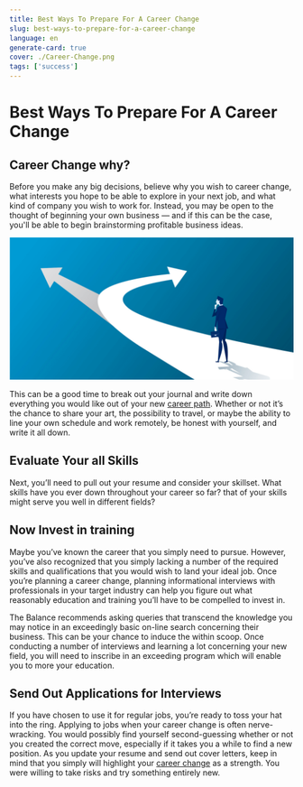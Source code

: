 ```yaml
---
title: Best Ways To Prepare For A Career Change
slug: best-ways-to-prepare-for-a-career-change
language: en
generate-card: true
cover: ./Career-Change.png
tags: ['success']
---
```


# Best Ways To Prepare For A Career Change

## Career Change why?

Before you make any big decisions, believe why you wish to career change, what interests you hope to be able to explore in your next job, and what kind of company you wish to work for. Instead, you may be open to the thought of beginning your own business — and if this can be the case, you'll be able to begin brainstorming profitable business ideas.

![](./Career-Change.png)

This can be a good time to break out your journal and write down everything you would like out of your new [career path](why-success-is-on-cooperation-not-competition). Whether or not it’s the chance to share your art, the possibility to travel, or maybe the ability to line your own schedule and work remotely, be honest with yourself, and write it all down.

## Evaluate Your all Skills

Next, you’ll need to pull out your resume and consider your skillset. What skills have you ever down throughout your career so far? that of your skills might serve you well in different fields?

## Now Invest in training

Maybe you’ve known the career that you simply need to pursue. However, you’ve also recognized that you simply lacking a number of the required skills and qualifications that you would wish to land your ideal job. Once you’re planning a career change, planning informational interviews with professionals in your target industry can help you figure out what reasonably education and training you’ll have to be compelled to invest in.

The Balance recommends asking queries that transcend the knowledge you may notice in an exceedingly basic on-line search concerning their business. This can be your chance to induce the within scoop. Once conducting a number of interviews and learning a lot concerning your new field, you will need to inscribe in an exceeding program which will enable you to more your education.

## Send Out Applications for Interviews

If you have chosen to use it for regular jobs, you’re ready to toss your hat into the ring. Applying to jobs when your career change is often nerve-wracking. You would possibly find yourself second-guessing whether or not you created the correct move, especially if it takes you a while to find a new position. As you update your resume and send out cover letters, keep in mind that you simply will highlight your [career change](https://www.thebalancecareers.com/successful-career-change-2058452) as a strength. You were willing to take risks and try something entirely new. 

